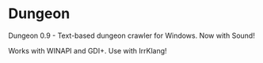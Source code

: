 # Dungeon
Dungeon 0.9 - Text-based dungeon crawler for Windows. Now with Sound!

Works with WINAPI and GDI+. Use with IrrKlang!
